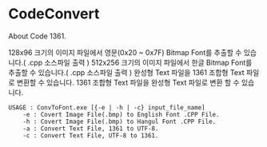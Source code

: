 # CodeConvert
About Code 1361.

128x96 크기의 이미지 파일에서 영문(0x20 ~ 0x7F) Bitmap Font를 추출할 수 있습니다.( .cpp 소스파일 출력 )
512x256 크기의 이미지 파일에서 한글 Bitmap Font를 추출할 수 있습니다.( .cpp 소스파일 출력 )
완성형 Text 파일을 1361 조합형 Text 파일로 변환할 수 있습니다.
1361 조합형 Text 파일을 완성형 Text 파일로 변환 할 수 있습니다.

	USAGE : ConvToFont.exe [{-e | -h | -c} input_file_name]
		-e : Covert Image File(.bmp) to English Font .CPP File.
		-h : Covert Image File(.bmp) to Hangul Font .CPP File.
		-a : Convert Text File, 1361 to UTF-8.
		-c : Convert Text File, UTF-8 to 1361.

